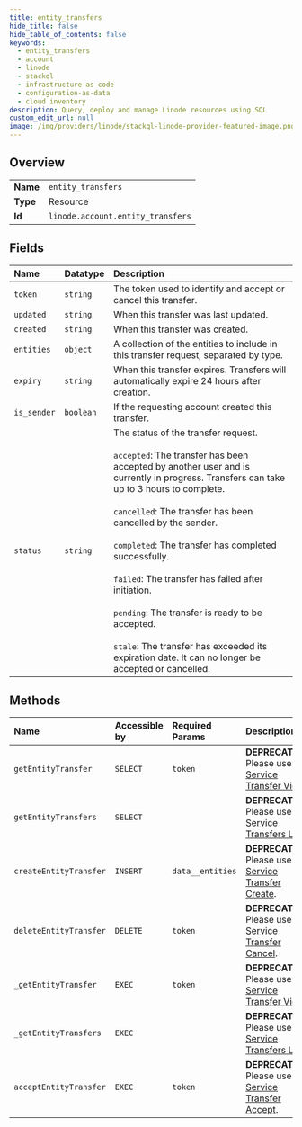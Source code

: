 ```yaml
---
title: entity_transfers
hide_title: false
hide_table_of_contents: false
keywords:
  - entity_transfers
  - account
  - linode    
  - stackql
  - infrastructure-as-code
  - configuration-as-data
  - cloud inventory
description: Query, deploy and manage Linode resources using SQL
custom_edit_url: null
image: /img/providers/linode/stackql-linode-provider-featured-image.png
---
```

  
    

## Overview
<table><tbody>
<tr><td><b>Name</b></td><td><code>entity_transfers</code></td></tr>
<tr><td><b>Type</b></td><td>Resource</td></tr>
<tr><td><b>Id</b></td><td><code>linode.account.entity_transfers</code></td></tr>
</tbody></table>

## Fields
| Name | Datatype | Description |
|:-----|:---------|:------------|
| `token` | `string` | The token used to identify and accept or cancel this transfer.<br /> |
| `updated` | `string` | When this transfer was last updated.<br /> |
| `created` | `string` | When this transfer was created.<br /> |
| `entities` | `object` | A collection of the entities to include in this transfer request, separated by type.<br /> |
| `expiry` | `string` | When this transfer expires. Transfers will automatically expire 24 hours after creation.<br /> |
| `is_sender` | `boolean` | If the requesting account created this transfer.<br /> |
| `status` | `string` | The status of the transfer request.<br /><br />`accepted`: The transfer has been accepted by another user and is currently in progress. Transfers can take up to 3 hours to complete.<br /><br />`cancelled`: The transfer has been cancelled by the sender.<br /><br />`completed`: The transfer has completed successfully.<br /><br />`failed`: The transfer has failed after initiation.<br /><br />`pending`: The transfer is ready to be accepted.<br /><br />`stale`: The transfer has exceeded its expiration date. It can no longer be accepted or cancelled.<br /> |
## Methods
| Name | Accessible by | Required Params | Description |
|:-----|:--------------|:----------------|:------------|
| `getEntityTransfer` | `SELECT` | `token` | **DEPRECATED**. Please use [Service Transfer View](/docs/api/account/#service-transfer-view).<br /> |
| `getEntityTransfers` | `SELECT` |  | **DEPRECATED**. Please use [Service Transfers List](/docs/api/account/#service-transfers-list).<br /> |
| `createEntityTransfer` | `INSERT` | `data__entities` | **DEPRECATED**. Please use [Service Transfer Create](/docs/api/account/#service-transfer-create).<br /> |
| `deleteEntityTransfer` | `DELETE` | `token` | **DEPRECATED**. Please use [Service Transfer Cancel](/docs/api/account/#service-transfer-cancel).<br /> |
| `_getEntityTransfer` | `EXEC` | `token` | **DEPRECATED**. Please use [Service Transfer View](/docs/api/account/#service-transfer-view).<br /> |
| `_getEntityTransfers` | `EXEC` |  | **DEPRECATED**. Please use [Service Transfers List](/docs/api/account/#service-transfers-list).<br /> |
| `acceptEntityTransfer` | `EXEC` | `token` | **DEPRECATED**. Please use [Service Transfer Accept](/docs/api/account/#service-transfer-accept).<br /> |
